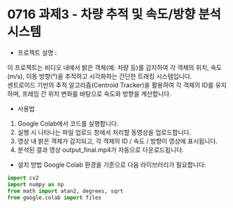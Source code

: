 # 0716 과제3 - 차량 추적 및 속도/방향 분석 시스템

- 프로젝트 설명 :

이 프로젝트는 비디오 내에서 밝은 객체(예: 차량 등)를 감지하여 각 객체의 위치, 속도(m/s), 이동 방향(°)을 추적하고 시각화하는 간단한 트래킹 시스템입니다.  
센트로이드 기반의 추적 알고리즘(Centroid Tracker)을 활용하여 각 객체의 ID를 유지하며, 프레임 간 위치 변화를 바탕으로 속도와 방향을 계산합니다.

- 사용법
1. Google Colab에서 코드를 실행합니다.
2. 실행 시 나타나는 파일 업로드 창에서 처리할 동영상을 업로드합니다.
3. 영상 내 밝은 객체가 감지되고, 각 객체의 ID / 속도 / 방향이 영상에 표시됩니다.
4. 분석된 결과 영상 output_final.mp4가 자동으로 다운로드됩니다.


- 설치 방법
Google Colab 환경을 기준으로 다음 라이브러리가 필요합니다:

```python
import cv2
import numpy as np
from math import atan2, degrees, sqrt
from google.colab import files

